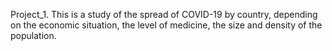 Project_1. 
This is a study of the spread of COVID-19 by country, 
depending on the economic situation, the level of medicine, 
the size and density of the population.


